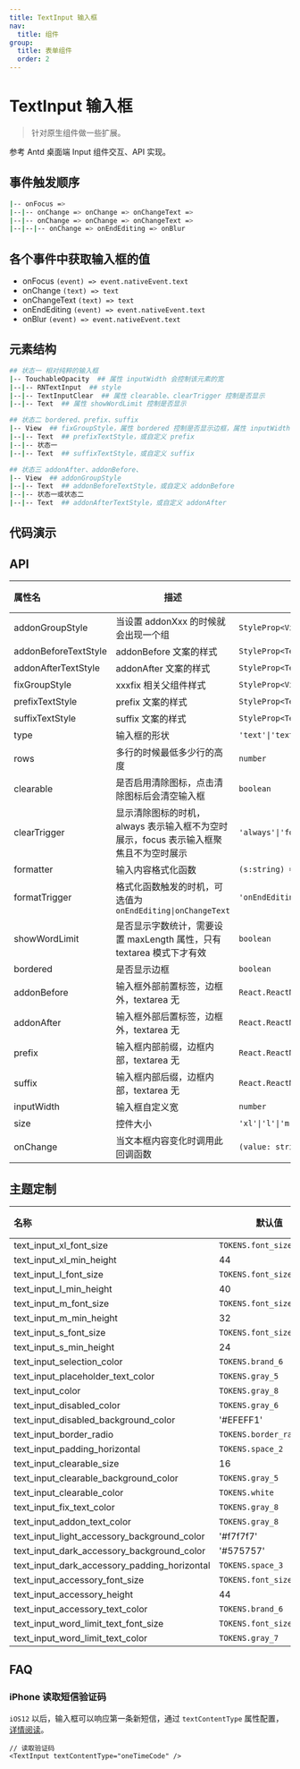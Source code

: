 ```yaml
---
title: TextInput 输入框
nav:
  title: 组件
group:
  title: 表单组件
  order: 2
---
```


# TextInput 输入框

> 针对原生组件做一些扩展。

参考 Antd 桌面端 Input 组件交互、API 实现。

## 事件触发顺序

```bash
|-- onFocus =>
|--|-- onChange => onChange => onChangeText =>
|--|-- onChange => onChange => onChangeText =>
|--|--|-- onChange => onEndEditing => onBlur
```

## 各个事件中获取输入框的值

- onFocus `(event) => event.nativeEvent.text`
- onChange `(text) => text`
- onChangeText `(text) => text`
- onEndEditing `(event) => event.nativeEvent.text`
- onBlur `(event) => event.nativeEvent.text`

## 元素结构

```bash
## 状态一 相对纯粹的输入框
|-- TouchableOpacity  ## 属性 inputWidth 会控制该元素的宽
|--|-- RNTextInput  ## style
|--|-- TextInputClear  ## 属性 clearable、clearTrigger 控制是否显示
|--|-- Text  ## 属性 showWordLimit 控制是否显示

## 状态二 bordered、prefix、suffix
|-- View  ## fixGroupStyle，属性 bordered 控制是否显示边框，属性 inputWidth 会控制该元素的宽
|--|-- Text  ## prefixTextStyle，或自定义 prefix
|--|-- 状态一
|--|-- Text  ## suffixTextStyle，或自定义 suffix

## 状态三 addonAfter、addonBefore、
|-- View  ## addonGroupStyle
|--|-- Text  ## addonBeforeTextStyle，或自定义 addonBefore
|--|-- 状态一或状态二
|--|-- Text  ## addonAfterTextStyle，或自定义 addonAfter
```

## 代码演示

<code src="./__fixtures__/basic.tsx"></code>

## API

| 属性名               | 描述                                                                                  | 类型                             | 默认值    | 版本 |
| :------------------- | ------------------------------------------------------------------------------------- | -------------------------------- | --------- | ---- |
| addonGroupStyle      | 当设置 addonXxx 的时候就会出现一个组                                                  | `StyleProp<ViewStyle>`           | -         | -    |
| addonBeforeTextStyle | addonBefore 文案的样式                                                                | `StyleProp<TextStyle>`           | -         | -    |
| addonAfterTextStyle  | addonAfter 文案的样式                                                                 | `StyleProp<TextStyle>`           | -         | -    |
| fixGroupStyle        | xxxfix 相关父组件样式                                                                 | `StyleProp<ViewStyle>`           | -         | -    |
| prefixTextStyle      | prefix 文案的样式                                                                     | `StyleProp<TextStyle>`           | -         | -    |
| suffixTextStyle      | suffix 文案的样式                                                                     | `StyleProp<TextStyle>`           | -         | -    |
| type                 | 输入框的形状                                                                          | `'text'\|'textarea'`             | `'text'`  | -    |
| rows                 | 多行的时候最低多少行的高度                                                            | `number`                         | `2`       | -    |
| clearable            | 是否启用清除图标，点击清除图标后会清空输入框                                          | `boolean`                        | `false`   | -    |
| clearTrigger         | 显示清除图标的时机，always 表示输入框不为空时展示，focus 表示输入框聚焦且不为空时展示 | `'always'\|'focus'`              | `'focus'` | -    |
| formatter            | 输入内容格式化函数                                                                    | `(s:string) => string`           | -         | -    |
| formatTrigger        | 格式化函数触发的时机，可选值为 `onEndEditing\|onChangeText`                           | `'onEndEditing'\|'onChangeText'` | -         | -    |
| showWordLimit        | 是否显示字数统计，需要设置 maxLength 属性，只有 textarea 模式下才有效                 | `boolean`                        | `false`   | -    |
| bordered             | 是否显示边框                                                                          | `boolean`                        | `false`   | -    |
| addonBefore          | 输入框外部前置标签，边框外，textarea 无                                               | `React.ReactNode`                | -         | -    |
| addonAfter           | 输入框外部后置标签，边框外，textarea 无                                               | `React.ReactNode`                | -         | -    |
| prefix               | 输入框内部前缀，边框内部，textarea 无                                                 | `React.ReactNode`                | -         | -    |
| suffix               | 输入框内部后缀，边框内部，textarea 无                                                 | `React.ReactNode`                | -         | -    |
| inputWidth           | 输入框自定义宽                                                                        | `number`                         | -         | -    |
| size                 | 控件大小                                                                              | `'xl'\|'l'\|'m'\|'s'`            | `'m'`     | -    |
| onChange             | 当文本框内容变化时调用此回调函数                                                      | `(value: string) => void`        | -         | -    |

## 主题定制

| 名称                                         | 默认值                   | 描述 |
| :------------------------------------------- | ------------------------ | ---- |
| text_input_xl_font_size                      | `TOKENS.font_size_5`     | -    |
| text_input_xl_min_height                     | 44                       | -    |
| text_input_l_font_size                       | `TOKENS.font_size_5`     | -    |
| text_input_l_min_height                      | 40                       | -    |
| text_input_m_font_size                       | `TOKENS.font_size_5`     | -    |
| text_input_m_min_height                      | 32                       | -    |
| text_input_s_font_size                       | `TOKENS.font_size_5`     | -    |
| text_input_s_min_height                      | 24                       | -    |
| text_input_selection_color                   | `TOKENS.brand_6`         | -    |
| text_input_placeholder_text_color            | `TOKENS.gray_5`          | -    |
| text_input_color                             | `TOKENS.gray_8`          | -    |
| text_input_disabled_color                    | `TOKENS.gray_6`          | -    |
| text_input_disabled_background_color         | '#EFEFF1'                | -    |
| text_input_border_radio                      | `TOKENS.border_radius_s` | -    |
| text_input_padding_horizontal                | `TOKENS.space_2`         | -    |
| text_input_clearable_size                    | 16                       | -    |
| text_input_clearable_background_color        | `TOKENS.gray_5`          | -    |
| text_input_clearable_color                   | `TOKENS.white`           | -    |
| text_input_fix_text_color                    | `TOKENS.gray_8`          | -    |
| text_input_addon_text_color                  | `TOKENS.gray_8`          | -    |
| text_input_light_accessory_background_color  | '#f7f7f7'                | -    |
| text_input_dark_accessory_background_color   | '#575757'                | -    |
| text_input_dark_accessory_padding_horizontal | `TOKENS.space_3`         | -    |
| text_input_accessory_font_size               | `TOKENS.font_size_5`     | -    |
| text_input_accessory_height                  | 44                       | -    |
| text_input_accessory_text_color              | `TOKENS.brand_6`         | -    |
| text_input_word_limit_text_font_size         | `TOKENS.font_size_3`     | -    |
| text_input_word_limit_text_color             | `TOKENS.gray_7`          | -    |

## FAQ

### iPhone 读取短信验证码

`iOS12` 以后，输入框可以响应第一条新短信，通过 `textContentType` 属性配置，[详情阅读](https://reactnative.dev/docs/textinput#textcontenttype-ios)。

```tsx
// 读取验证码
<TextInput textContentType="oneTimeCode" />
```
